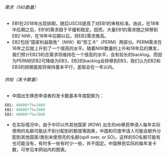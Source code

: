 ###### 需求（140数量）
* EB1在2018年出现排期，随后USCIS提高了对EB1的审核标准。由此，在18年中后期之后，EB1的需求趋于平缓和稳定。因而，大量EB1的需求随之转移到EB2 NIW，在18年中后期以后，将EB2需求推高。
* EB2包括“国家利益豁免”（NIW）和“劳工卡”（PERM）两部分。PERM需求在16年之后就上升到了一个很高的水平。随着NIW数量的上升和18年后的爆发，我们预计EB23的总需求将维持在一个很高的水平，会有较长的backlog。而因为PERM的EB2可降级为EB3，EB2的backlog会转移到EB3，我们认为EB2和EB3的排期差距将保持基本平行，差距会在一年以内。

###### 供给（发卡数量）
* 中国出生移民申请者的发卡数基本年度配额为：
```py
EB1: 40000*7%=2800  
EB2: 40000*7%=2800  
EB3: 40000*7%=2800
```
* 在实际情况中，由于中印以外其他国家 (ROW) 出生的eb移民申请人每年实际使用的名额可能达不到分配到的额度等因素，中国和印度申请人可能会额外分配到其他国家/类别未使用完的名额(spill over, or SO)。这样的SO名额可能有也可能没有，有时多一些有时少一些，并不固定。中国移民实际的每年发卡数，可参见本网站内的图表。

